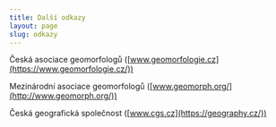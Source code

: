 ```yaml
---
title: Další odkazy
layout: page
slug: odkazy
---
```



Česká asociace geomorfologů ([www.geomorfologie.cz](https://www.geomorfologie.cz/))

Mezinárodní asociace geomorfologů ([www.geomorph.org/](http://www.geomorph.org/))

Česká geografická společnost ([www.cgs.cz](https://geography.cz/))
